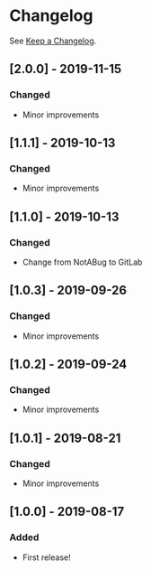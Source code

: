 # Changelog

See [Keep a Changelog](http://keepachangelog.com/).

## [2.0.0] - 2019-11-15
### Changed 
- Minor improvements

## [1.1.1] - 2019-10-13
### Changed 
- Minor improvements

## [1.1.0] - 2019-10-13
### Changed 
- Change from NotABug to GitLab 

## [1.0.3] - 2019-09-26
### Changed 
- Minor improvements 

## [1.0.2] - 2019-09-24
### Changed 
- Minor improvements 

## [1.0.1] - 2019-08-21
### Changed 
- Minor improvements 

## [1.0.0] - 2019-08-17
### Added
- First release!

